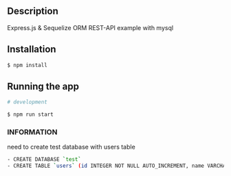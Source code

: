 ## Description

Express.js & Sequelize ORM REST-API example with mysql 

## Installation

```bash
$ npm install
```

## Running the app
```bash
# development

$ npm run start
```
### INFORMATION

need to create test database with users table

```bash
- CREATE DATABASE `test`
- CREATE TABLE `users` (id INTEGER NOT NULL AUTO_INCREMENT, name VARCHAR(100), email VARCHAR(100) unique, age INTEGER, PRIMARY KEY(id),CONSTRAINT users_unique UNIQUE (email));

```